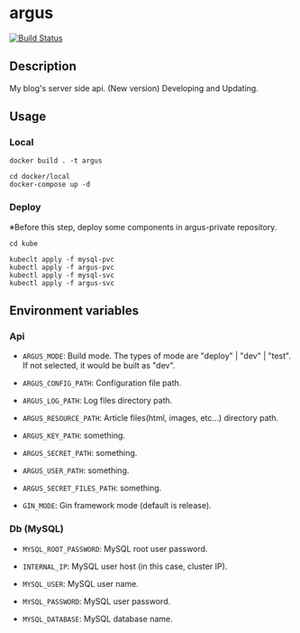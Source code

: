 # argus

[![Build Status](https://travis-ci.com/champon1020/argus.svg?token=aSPPKuPzB5pbM6AFGxtS&branch=master)](https://travis-ci.com/champon1020/argus)

## Description
My blog's server side api. (New version)
Developing and Updating.


## Usage

### Local

```
docker build . -t argus

cd docker/local
docker-compose up -d
```

### Deploy

※Before this step, deploy some components in argus-private repository.

```
cd kube

kubeclt apply -f mysql-pvc
kubectl apply -f argus-pvc
kubectl apply -f mysql-svc
kubectl apply -f argus-svc
```

## Environment variables

### Api

- ```ARGUS_MODE```: Build mode. 
The types of mode are "deploy" | "dev" | "test". 
If not selected, it would be built as "dev".

- ```ARGUS_CONFIG_PATH```: Configuration file path.

- ```ARGUS_LOG_PATH```: Log files directory path.

- ```ARGUS_RESOURCE_PATH```: Article files(html, images, etc...) directory path.

- ```ARGUS_KEY_PATH```: something.

- ```ARGUS_SECRET_PATH```: something.

- ```ARGUS_USER_PATH```: something.

- ```ARGUS_SECRET_FILES_PATH```: something.

- ```GIN_MODE```: Gin framework mode (default is release).


### Db (MySQL)

- ```MYSQL_ROOT_PASSWORD```: MySQL root user password.

- ```INTERNAL_IP```: MySQL user host (in this case, cluster IP).

- ```MYSQL_USER```: MySQL user name.

- ```MYSQL_PASSWORD```: MySQL user password.

- ```MYSQL_DATABASE```: MySQL database name.